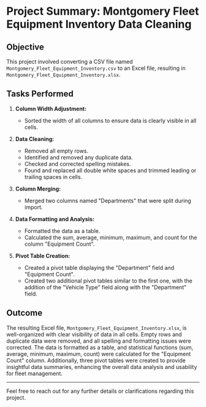 # Project Summary: Montgomery Fleet Equipment Inventory Data Cleaning

## Objective
This project involved converting a CSV file named `Montgomery_Fleet_Equipment_Inventory.csv` to an Excel file, resulting in `Montgomery_Fleet_Equipment_Inventory.xlsx`.

## Tasks Performed

1. **Column Width Adjustment:**
   - Sorted the width of all columns to ensure data is clearly visible in all cells.

2. **Data Cleaning:**
   - Removed all empty rows.
   - Identified and removed any duplicate data.
   - Checked and corrected spelling mistakes.
   - Found and replaced all double white spaces and trimmed leading or trailing spaces in cells.

3. **Column Merging:**
   - Merged two columns named "Departments" that were split during import.

4. **Data Formatting and Analysis:**
   - Formatted the data as a table.
   - Calculated the sum, average, minimum, maximum, and count for the column "Equipment Count".

5. **Pivot Table Creation:**
   - Created a pivot table displaying the "Department" field and "Equipment Count".
   - Created two additional pivot tables similar to the first one, with the addition of the "Vehicle Type" field along with the "Department" field.

## Outcome
The resulting Excel file, `Montgomery_Fleet_Equipment_Inventory.xlsx`, is well-organized with clear visibility of data in all cells. Empty rows and duplicate data were removed, and all spelling and formatting issues were corrected. The data is formatted as a table, and statistical functions (sum, average, minimum, maximum, count) were calculated for the "Equipment Count" column. Additionally, three pivot tables were created to provide insightful data summaries, enhancing the overall data analysis and usability for fleet management.

---

Feel free to reach out for any further details or clarifications regarding this project.
